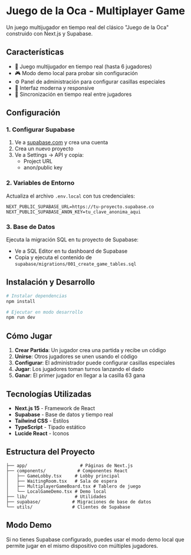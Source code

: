 # Juego de la Oca - Multiplayer Game

Un juego multijugador en tiempo real del clásico "Juego de la Oca" construido con Next.js y Supabase.

## Características

- 🎲 Juego multijugador en tiempo real (hasta 6 jugadores)
- 🎮 Modo demo local para probar sin configuración
- ⚙️ Panel de administración para configurar casillas especiales
- 🎨 Interfaz moderna y responsive
- 🔄 Sincronización en tiempo real entre jugadores

## Configuración

### 1. Configurar Supabase

1. Ve a [supabase.com](https://supabase.com) y crea una cuenta
2. Crea un nuevo proyecto
3. Ve a Settings → API y copia:
   - Project URL
   - anon/public key

### 2. Variables de Entorno

Actualiza el archivo `.env.local` con tus credenciales:

```env
NEXT_PUBLIC_SUPABASE_URL=https://tu-proyecto.supabase.co
NEXT_PUBLIC_SUPABASE_ANON_KEY=tu_clave_anonima_aqui
```

### 3. Base de Datos

Ejecuta la migración SQL en tu proyecto de Supabase:
- Ve a SQL Editor en tu dashboard de Supabase
- Copia y ejecuta el contenido de `supabase/migrations/001_create_game_tables.sql`

## Instalación y Desarrollo

```bash
# Instalar dependencias
npm install

# Ejecutar en modo desarrollo
npm run dev
```

## Cómo Jugar

1. **Crear Partida**: Un jugador crea una partida y recibe un código
2. **Unirse**: Otros jugadores se unen usando el código
3. **Configurar**: El administrador puede configurar casillas especiales
4. **Jugar**: Los jugadores toman turnos lanzando el dado
5. **Ganar**: El primer jugador en llegar a la casilla 63 gana

## Tecnologías Utilizadas

- **Next.js 15** - Framework de React
- **Supabase** - Base de datos y tiempo real
- **Tailwind CSS** - Estilos
- **TypeScript** - Tipado estático
- **Lucide React** - Iconos

## Estructura del Proyecto

```
├── app/                    # Páginas de Next.js
├── components/            # Componentes React
│   ├── GameLobby.tsx     # Lobby principal
│   ├── WaitingRoom.tsx   # Sala de espera
│   ├── MultiplayerGameBoard.tsx # Tablero de juego
│   └── LocalGameDemo.tsx # Demo local
├── lib/                  # Utilidades
├── supabase/            # Migraciones de base de datos
└── utils/               # Clientes de Supabase
```

## Modo Demo

Si no tienes Supabase configurado, puedes usar el modo demo local que permite jugar en el mismo dispositivo con múltiples jugadores.
